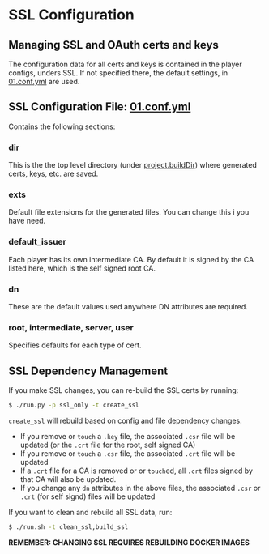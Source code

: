 # SSL Configuration

## Managing SSL and OAuth certs and keys
The configuration data for all certs and keys is contained in the player
configs, unders SSL.  If not specified there, the default settings, in
[01.conf.yml](01.conf.yml) are used.

## SSL Configuration File: [01.conf.yml](01.conf.yml)
Contains the following sections:
### dir
This is the the top level directory (under [project.buildDir](../conf.d/project.d/00.conf.yml))
where generated certs, keys, etc. are saved.

### exts
Default file extensions for the generated files.  You can change this i you have need.

### default_issuer
Each player has its own intermediate CA.  By default it is signed by the CA listed
here, which is the self signed root CA.

### dn
These are the default values used anywhere DN attributes are required.

### root, intermediate, server, user
Specifies defaults for each type of cert.


## SSL Dependency Management
If you make SSL changes,  you can re-build the
SSL certs by running:

```bash
$ ./run.py -p ssl_only -t create_ssl
```
`create_ssl` will rebuild based on config and file dependency changes.

- If you remove or `touch` a `.key` file, the associated `.csr` file will be updated (or the
`.crt` file for the root, self signed CA)
- If you remove or `touch` a `.csr` file, the associated `.crt` file will be updated
- If a `.crt` file for a CA is removed or  or `touch`ed, all `.crt` files signed by that CA will
also be updated.
- If you change any `dn` attributes in the above files, the associated `.csr` or
`.crt` (for self signd) files will be updated

If you want to clean and rebuild all SSL data, run:
```bash
$ ./run.sh -t clean_ssl,build_ssl
```
**REMEMBER:  CHANGING SSL REQUIRES REBUILDING DOCKER IMAGES**
